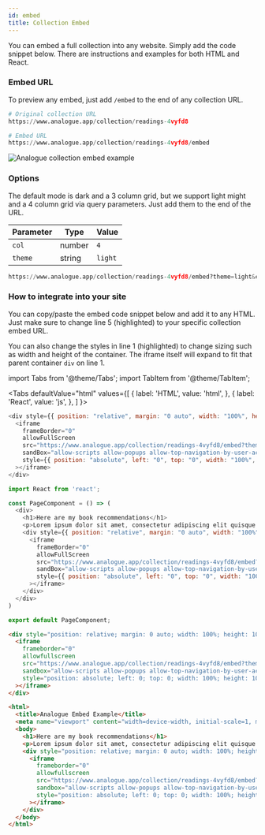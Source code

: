 ```yaml
---
id: embed
title: Collection Embed
---
```

You can embed a full collection into any website. Simply add the code snippet below. There are instructions and examples for both HTML and React.

### Embed URL

To preview any embed, just add `/embed` to the end of any collection URL.

```python
# Original collection URL
https://www.analogue.app/collection/readings-4vyfd8

# Embed URL
https://www.analogue.app/collection/readings-4vyfd8/embed
```

![Analogue collection embed example](../../static/img/embed.gif)

### Options

The default mode is dark and a 3 column grid, but we support light might and a 4 column grid via query parameters. Just add them to the end of the URL.

Parameter | Type | Value
--------- | ---- | -----------
`col` | number | `4`
`theme` | string | `light`


```python title="Embed URL with option parameters"
https://www.analogue.app/collection/readings-4vyfd8/embed?theme=light&col=4
```

### How to integrate into your site

You can copy/paste the embed code snippet below and add it to any HTML. Just make sure to change line 5 (highlighted) to your specific collection embed URL.

You can also change the styles in line 1 (highlighted) to change sizing such as width and height of the container. The iframe itself will expand to fit that parent container `div` on line 1.

import Tabs from '@theme/Tabs';
import TabItem from '@theme/TabItem';

<Tabs
  defaultValue="html"
  values={[
    { label: 'HTML', value: 'html', },
    { label: 'React', value: 'js', },
  ]
}>
<TabItem value="js">

```js {1,5} title="Embed Code for React"
<div style={{ position: "relative", margin: "0 auto", width: "100%", height: "100%", minHeight: "700px" }}>
  <iframe
    frameBorder="0"
    allowFullScreen
    src="https://www.analogue.app/collection/readings-4vyfd8/embed?theme=light&col=4"
    sandBox="allow-scripts allow-popups allow-top-navigation-by-user-activation allow-forms allow-same-origin"
    style={{ position: "absolute", left: "0", top: "0", width: "100%", height: "100%" }}
  ></iframe>
</div>
```

```js {7-15} title="Example React component with integrated Embed Code"
import React from 'react';

const PageComponent = () => (
  <div>
    <h1>Here are my book recommendations</h1>
    <p>Lorem ipsum dolor sit amet, consectetur adipiscing elit quisque turpis justo, lobortis a molestie nec, mattis sit amet tortor nulla in nisi justo vivamus elit felis fermentum a sodales eu.</p>
    <div style={{ position: "relative", margin: "0 auto", width: "100%", height: "100%", minHeight: "700px" }}>
      <iframe
        frameBorder="0"
        allowFullScreen
        src="https://www.analogue.app/collection/readings-4vyfd8/embed?theme=light&col=4"
        sandBox="allow-scripts allow-popups allow-top-navigation-by-user-activation allow-forms allow-same-origin"
        style={{ position: "absolute", left: "0", top: "0", width: "100%", height: "100%" }}
      ></iframe>
    </div>
  </div>
)

export default PageComponent;
```

</TabItem>

<TabItem value="html">

```html {1,5} title="Embed Code"
<div style="position: relative; margin: 0 auto; width: 100%; height: 100%; min-height: 700px;">
  <iframe
    frameborder="0"
    allowfullscreen
    src="https://www.analogue.app/collection/readings-4vyfd8/embed?theme=light&col=4"
    sandbox="allow-scripts allow-popups allow-top-navigation-by-user-activation allow-forms allow-same-origin"
    style="position: absolute; left: 0; top: 0; width: 100%; height: 100%;"
  ></iframe>
</div>
```

```html {7-15} title="Example HTML Page with integrated Embed Code"
<html>
  <title>Analogue Embed Example</title>
  <meta name="viewport" content="width=device-width, initial-scale=1, maximum-scale=1, user-scalable=0, shrink-to-fit=no, viewport-fit=cover">
  <body>
    <h1>Here are my book recommendations</h1>
    <p>Lorem ipsum dolor sit amet, consectetur adipiscing elit quisque turpis justo, lobortis a molestie nec, mattis sit amet tortor nulla in nisi justo vivamus elit felis fermentum a sodales eu.</p>
    <div style="position: relative; margin: 0 auto; width: 100%; height: 100%; min-height: 700px;">
      <iframe
        frameborder="0"
        allowfullscreen
        src="https://www.analogue.app/collection/readings-4vyfd8/embed?theme=light&col=4"
        sandbox="allow-scripts allow-popups allow-top-navigation-by-user-activation allow-forms allow-same-origin"
        style="position: absolute; left: 0; top: 0; width: 100%; height: 100%;"
      ></iframe>
    </div>
  </body>
</html>
```

</TabItem>
</Tabs>
